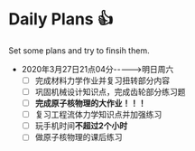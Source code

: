 # Daily Plans :+1:
Set some plans and try to finsih them. 
* 2020年3月27日21点04分----->明日周六  
  - [ ] 完成材料力学作业并复习扭转部分内容
  - [ ] 巩固机械设计知识点，完成齿轮部分练习题
  - [ ] **完成原子核物理的大作业！！！**
  - [ ] 复习工程流体力学知识点并加强练习
  - [ ] 玩手机时间**不超过2个小时**
  - [ ] 做原子核物理的课后练习
